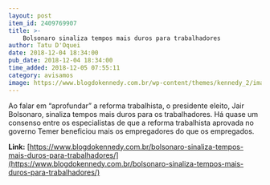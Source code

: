 ```yaml
---
layout: post
item_id: 2409769907
title: >-
    Bolsonaro sinaliza tempos mais duros para trabalhadores
author: Tatu D'Oquei
date: 2018-12-04 18:34:00
pub_date: 2018-12-04 18:34:00
time_added: 2018-12-05 07:55:11
category: avisamos
image: https://www.blogdokennedy.com.br/wp-content/themes/kennedy_2/images/kennedy.jpg
---
```


Ao falar em “aprofundar” a reforma trabalhista, o presidente eleito, Jair Bolsonaro, sinaliza tempos mais duros para os trabalhadores. Há quase um consenso entre os especialistas de que a reforma trabalhista aprovada no governo Temer beneficiou mais os empregadores do que os empregados.

**Link:** [https://www.blogdokennedy.com.br/bolsonaro-sinaliza-tempos-mais-duros-para-trabalhadores/](https://www.blogdokennedy.com.br/bolsonaro-sinaliza-tempos-mais-duros-para-trabalhadores/)


